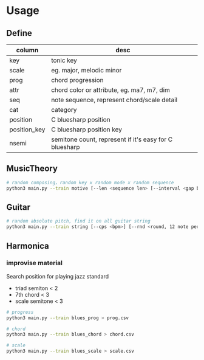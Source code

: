 # Usage

## Define
|column|desc
|-|-
|key|tonic key
|scale|eg. major, melodic minor
|prog|chord progression
|attr|chord color or attribute, eg. ma7, m7, dim
|seq|note sequence, represent chord/scale detail
|cat|category
|position|C bluesharp position
|position\_key|C bluesharp position key
|nsemi|semitone count, represent if it's easy for C bluesharp

## MusicTheory
```bash
# random composing，random key x random mode x random sequence
python3 main.py --train motive [--len <sequence len> [--interval <gap between sequence, [0, 12)>]
```

## Guitar
```bash
# random absolute pitch, find it on all guitar string
python3 main.py --train string [--cps <bpm>] [--rnd <round, 12 note per round>]  
```

## Harmonica

### improvise material
Search position for playing jazz standard
- triad semiton < 2
- 7th chord < 3
- scale semitone < 3

```bash
# progress
python3 main.py --train blues_prog > prog.csv

# chord
python3 main.py --train blues_chord > chord.csv

# scale
python3 main.py --train blues_scale > scale.csv
```

